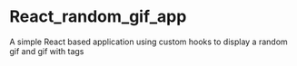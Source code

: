 # React_random_gif_app
A simple React based application using custom hooks to display a random gif and gif with tags

